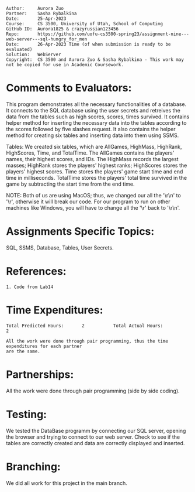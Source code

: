 ```
Author:     Aurora Zuo
Partner:    Sasha Rybalkina
Date:       25-Apr-2023
Course:     CS 3500, University of Utah, School of Computing
GitHub ID:  Aurora1825 & crazyrussian123456
Repo:       https://github.com/uofu-cs3500-spring23/assignment-nine---web-server---sql-hungry_for_men
Date:       26-Apr-2023 Time (of when submission is ready to be evaluated)
Solution:   WebServer
Copyright:  CS 3500 and Aurora Zuo & Sasha Rybalkina - This work may not be copied for use in Academic Coursework.
```

# Comments to Evaluators:

This program demonstrates all the necessary functionalities of a database. It connects to the SQL database 
using the user secrets and retreives the data from the tables such as high scores, scores, times survived.
It contains helper method for inserting the necessary data into the tables according to the scores followed
by five slashes request. It also contains the helper method for creating six tables and inserting data into them
using SSMS.

Tables: 
We created six tables, which are AllGames, HighMass, HighRank, HighScores, Time, and TotalTime.
The AllGames contains the players' names, their highest scores, and IDs. The HighMass records the
largest masses; HighRank stores the players' highest ranks; HighScores stores the players' highest
scores. Time stores the players' game start time and end time in milliseconds. TotalTime stores
the players' total time survived in the game by subtracting the start time from the end time.

NOTE: 
Both of us are using MacOS; thus, we changed our all the '\r\n' to '\r', otherwise it will break our code.
For our program to run on other machines like Windows, you will have to change all the '\r' back to '\r\n'.

# Assignments Specific Topics:

SQL, SSMS, Database, Tables, User Secrets.

# References:

    1. Code from Lab14

# Time Expenditures:

    Total Predicted Hours:       2           Total Actual Hours:           2

    All the work were done through pair programming, thus the time expenditures for each partner
    are the same.

# Partnerships:

All the work were done through pair programming (side by side coding).

# Testing:

We tested the DataBase programm by connecting our SQL server, opening the browser and trying to 
connect to our web server. Check to see if the tables are correctly created and data are correctly 
displayed and inserted.

# Branching:

We did all work for this project in the main branch.
